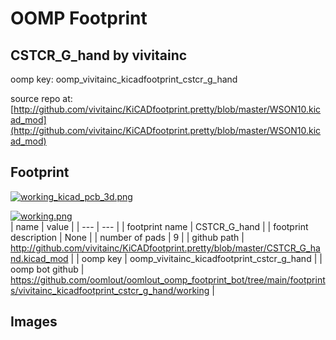 # OOMP Footprint  
## CSTCR_G_hand  by vivitainc  
  
oomp key: oomp_vivitainc_kicadfootprint_cstcr_g_hand  
  
source repo at: [http://github.com/vivitainc/KiCADfootprint.pretty/blob/master/WSON10.kicad_mod](http://github.com/vivitainc/KiCADfootprint.pretty/blob/master/WSON10.kicad_mod)  
## Footprint  
  
[![working_kicad_pcb_3d.png](working_kicad_pcb_3d_600.png)](working_kicad_pcb_3d.png)  
  
[![working.png](working_600.png)](working.png)  
| name | value | 
| --- | --- | 
| footprint name | CSTCR_G_hand | 
| footprint description | None | 
| number of pads | 9 | 
| github path | http://github.com/vivitainc/KiCADfootprint.pretty/blob/master/CSTCR_G_hand.kicad_mod | 
| oomp key | oomp_vivitainc_kicadfootprint_cstcr_g_hand | 
| oomp bot github | https://github.com/oomlout/oomlout_oomp_footprint_bot/tree/main/footprints/vivitainc_kicadfootprint_cstcr_g_hand/working | 
## Images  
